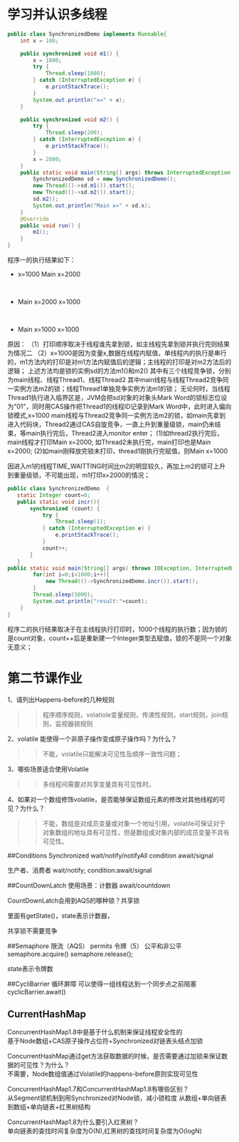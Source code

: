 # 学习并认识多线程
``` java
public class SynchronizedDemo implements Runnable{
    int x = 100;

    public synchronized void m1() {
        x = 1000;
        try {
            Thread.sleep(1000);
        } catch (InterruptedException e) {
            e.printStackTrace();
        }
        System.out.println("x=" + x);
    }

    public synchronized void m2() {
        try {
            Thread.sleep(200);
        } catch (InterruptedException e) {
            e.printStackTrace();
        }
        x = 2000;
    }
	public static void main(String[] args) throws InterruptedException {
        SynchronizedDemo sd = new SynchronizedDemo();
        new Thread(()->sd.m1()).start();
        new Thread(()->sd.m2()).start();
        sd.m2();
        System.out.println("Main x=" + sd.x);
    }
    @Override
    public void run() {
        m1();
    }
}
```
程序一的执行结果如下：
* x=1000
Main x=2000
<br>

* Main x=2000
x=1000
<br>

* Main x=1000
x=1000


原因：
（1）打印顺序取决于线程谁先拿到锁，如主线程先拿到锁并执行完则结果为情况二
（2）x=1000是因为变量x,数据在线程内赋值，单线程内的执行是串行的，m1方法内的打印是对m1方法内赋值后的逻辑；主线程的打印是对m2方法后的逻辑；
上述方法均是锁的实例sd的方法m1()和m2()
其中有三个线程竞争锁，分别为main线程、线程Thread1、线程Thread2
其中main线程与线程Thread2竞争同一实例方法m2的锁；线程Thread1单独竞争实例方法m1的锁；
无论何时，当线程Thread1执行进入临界区是，JVM会把sd对象的对象头Mark Word的锁标志位设为"01"，同时用CAS操作把Thread1的线程ID记录到Mark Word中，此时进入偏向锁模式,x=1000
main线程与Thread2竞争同一实例方法m2的锁，如main先拿到进入代码块，Thread2通过CAS自旋竞争，一直上升到重量级锁，main仍未结束，等main执行完后，Thread2进入monitor enter；
(1)如thread2执行完后，main线程才打印Main x=2000; 如Thread2未执行完，main打印也是Main x=2000;
(2)如main刚释放完锁未打印，thread1刚执行完赋值，则Main x=1000

因进入m1的线程TIME_WAITTING时间比m2的明显较久，再加上m2的锁可上升到重量级锁，不可能出现，m1打印x=2000的情况；
<br>
``` java
public class SynchronizedDemo  {
   static Integer count=0;
   public static void incr(){
       synchronized (count) {
           try {
               Thread.sleep(1);
           } catch (InterruptedException e) {
               e.printStackTrace();
           }
           count++;
       }
   }
public static void main(String[] args) throws IOException, InterruptedException {
        for(int i=0;i<1000;i++){
            new Thread(()->SynchronizedDemo.incr()).start();
        }
        Thread.sleep(5000);
        System.out.println("result:"+count);
    }
}
```

程序二的执行结果取决于在主线程执行打印时，1000个线程的执行数；因为锁的是count对象，count++后是重新建一个Integer类型去赋值，锁的不是同一个对象无意义；

# 第二节课作业
1、请列出Happens-before的几种规则
<br>
>>程序顺序规则，volatiole变量规则，传递性规则，start规则，join规则，监视器锁规则

2、volatile 能使得一个非原子操作变成原子操作吗？为什么？
<br>
>>不能，volatile只能解决可见性及顺序一致性问题；

3、哪些场景适合使用Volatile
<br>
>>多线程间需要对共享变量具有可见性时。

4、如果对一个数组修饰volatile，是否能够保证数组元素的修改对其他线程的可见？为什么？
<br>
>>不能，数组是对成员变量或对象一个地址引用，volatile可保证对于对象数组的地址具有可见性，但是数组或对象内部的成员变量不具有可见性。

##Conditions
Synchronized wait/notify/notifyAll
condition  await/signal

生产者、消费者
wait/notify;   condition:await/signal

##CountDownLatch
使用场景：计数器
await/countdown

CountDownLatch会用到AQS的哪种锁？共享锁

里面有getState()，state表示计数器，

共享锁不需要竞争

##Semaphore
限流（AQS）
permits 令牌（5）
公平和非公平 
semaphore.acquire()
semaphore.release();

state表示令牌数

##CycliBarrier
循环屏障
可以使得一组线程达到一个同步点之前阻塞
cyclicBarrier.await()

## CurrentHashMap
ConcurrentHashMap1.8中是基于什么机制来保证线程安全性的
<br>
基于Node数组+CAS原子操作占位符+Synchronized对链表头结点加锁

ConcurrentHashMap通过get方法获取数据的时候，是否需要通过加锁来保证数据的可见性？为什么？
<br>
不需要，Node数组值通过Volatile的happens-before原则实现可见性

ConcurrentHashMap1.7和ConcurrentHashMap1.8有哪些区别？
<br>
从Segment锁机制到用Synchronized对Node锁，减小锁粒度
从数组+单向链表到数组+单向链表+红黑树结构

ConcurrentHashMap1.8为什么要引入红黑树？
<br>
单向链表的查找时间复杂度为O(N),红黑树的查找时间复杂度为O(logN)